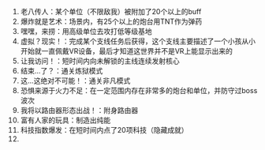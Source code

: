 1. 老八传人：某个单位（不限敌我）被附加了20个以上的buff  
2. 爆炸就是艺术：场景内，有25个以上的炮台用TNT作为弹药
3. 嘿嘿，来捞：用高级单位去攻打低等级基地
4. 虚拟？现实！：完成某个支线任务后获得，这个支线主要描述了一个小孩从小开始就一直佩戴VR设备，最后才知道这世界并不是VR上能显示出来的
5. 让我访问！：短时间内向未解锁的主线连续发射核心
6. 结束...了？：通关炼狱模式
7. 这...这绝对不可能！：通关非凡模式
8. 恐惧来源于火力不足：在一定范围内存在非常多的炮台和单位，并防守过boss波次
9. 我将以路由器形态出战！：附身路由器
10. 富有人家的玩具：制造出纯能
11. 科技指数爆发：在短时间内点了20项科技（隐藏成就）
12. 
